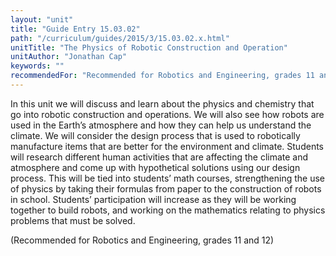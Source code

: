 ```yaml
---
layout: "unit"
title: "Guide Entry 15.03.02"
path: "/curriculum/guides/2015/3/15.03.02.x.html"
unitTitle: "The Physics of Robotic Construction and Operation"
unitAuthor: "Jonathan Cap"
keywords: ""
recommendedFor: "Recommended for Robotics and Engineering, grades 11 and 12"
---
```

<main>
<p>
In this unit we will discuss and learn about the physics and chemistry that go into robotic construction and operations. We will also see how robots are used in the Earth’s atmosphere and how they can help us understand the climate. We will consider the design process that is used to robotically manufacture items that are better for the environment and climate. Students will research different human activities that are affecting the climate and atmosphere and come up with hypothetical solutions using our design process. This will be tied into students’ math courses, strengthening the use of physics by taking their formulas from paper to the construction of robots in school. Students’ participation will increase as they will be working together to build robots, and working on the mathematics relating to physics problems that must be solved.
</p>
<p>
(Recommended for Robotics and Engineering, grades 11 and 12)
</p>
</main>